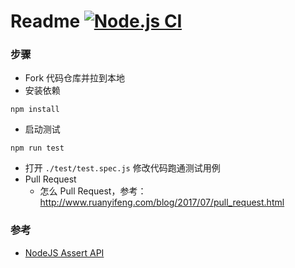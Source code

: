 # Readme [![Node.js CI](https://github.com/chris-wang/exercise2/actions/workflows/node.js.yml/badge.svg)](https://github.com/chris-wang/exercise2/actions/workflows/node.js.yml)

### 步骤

- Fork 代码仓库并拉到本地
- 安装依赖

```
npm install
```

- 启动测试

```
npm run test
```

- 打开 `./test/test.spec.js` 修改代码跑通测试用例
- Pull Request
  - 怎么 Pull Request，参考：http://www.ruanyifeng.com/blog/2017/07/pull_request.html

### 参考

- [NodeJS Assert API](http://nodejs.cn/api/assert.html)
